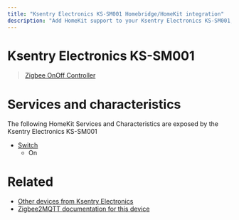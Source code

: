 ```yaml
---
title: "Ksentry Electronics KS-SM001 Homebridge/HomeKit integration"
description: "Add HomeKit support to your Ksentry Electronics KS-SM001, using Homebridge, Zigbee2MQTT and homebridge-z2m."
---
```

<!---
This file has been GENERATED using src/docgen/docgen.ts
DO NOT EDIT THIS FILE MANUALLY!
-->
# Ksentry Electronics KS-SM001
> [Zigbee OnOff Controller](http://ksentry.manufacturer.globalsources.com/si/6008837134660/pdtl/ZigBee-module/1162731630/zigbee-on-off-controller-modules.htm)


# Services and characteristics
The following HomeKit Services and Characteristics are exposed by
the Ksentry Electronics KS-SM001

* [Switch](../../switch.md)
  * On


# Related
* [Other devices from Ksentry Electronics](../index.md#ksentry_electronics)
* [Zigbee2MQTT documentation for this device](https://www.zigbee2mqtt.io/devices/KS-SM001.html)